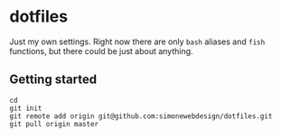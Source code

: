 # dotfiles

Just my own settings. Right now there are only `bash` aliases and `fish` functions, but there could be just about anything.

## Getting started

```
cd
git init
git remote add origin git@github.com:simonewebdesign/dotfiles.git
git pull origin master
```
